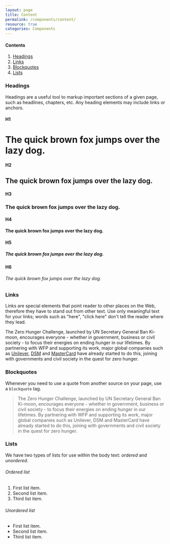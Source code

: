 ```yaml
---
layout: page
title: Content
permalink: /components/content/
resource: true
categories: Components
---
```


<div class="content-nav">
  <h4>Contents</h4>
  <ol>
    <li><a href="#headings">Headings</a></li>
    <li><a href="#links">Links</a></li>
    <li><a href="#blockquotes">Blockquotes</a></li>
    <li><a href="#lists">Lists</a></li>
  </ol>
</div>

### Headings
Headings are a useful tool to markup important sections of a given page, such as headlines, chapters, etc. Any heading elements may include links or anchors.

<div class="type-sizes headings">
  <h4 class="label">H1</h4>
  <h1 class="example">The quick brown fox jumps over the lazy dog.</h1>
  <h4 class="label">H2</h4>
  <h2 class="example">The quick brown fox jumps over the lazy dog.</h2>
  <h4 class="label">H3</h4>
  <h3 class="example">The quick brown fox jumps over the lazy dog.</h3>
  <h4 class="label">H4</h4>
  <h4 class="example">The quick brown fox jumps over the lazy dog.</h4>
  <h4 class="label">H5</h4>
  <h5 class="example">The quick brown fox jumps over the lazy dog.</h5>
  <h4 class="label">H6</h4>
  <h6 class="example">The quick brown fox jumps over the lazy dog.</h6>
</div>

### Links
Links are special elements that point reader to other places on the Web, therefore they have to stand out from other text. Use only meaningful text for your links; words such as "here", "click here" don't tell the reader where they lead.

<div class="preview paragraph">
  <p>The Zero Hunger Challenge, launched by UN Secretary General Ban Ki-moon, encourages everyone - whether in government, business or civil society - to focus their energies on ending hunger in our lifetimes. By partnering with WFP and supporting its work, major global companies such as <a href="https://www.wfp.org/how-to-help/companies/partner/unilever">Unilever</a>, <a href="https://www.wfp.org/partners/private-sector/meet-our-partners/dsm">DSM</a> and <a href="https://www.wfp.org/about/partners/companies/meet-our-partners/mastercard">MasterCard</a> have already started to do this, joining with <a href="https://www.wfp.org/partners/governments"></a>governments</a> and civil society in the quest for zero hunger.</p>
</div>

### Blockquotes
Whenever you need to use a quote from another source on your page, use a `blockquote` tag.

<div class="preview paragraph">
  <blockquote>The Zero Hunger Challenge, launched by UN Secretary General Ban Ki-moon, encourages everyone - whether in government, business or civil society - to focus their energies on ending hunger in our lifetimes. By partnering with WFP and supporting its work, major global companies such as Unilever, DSM and MasterCard have already started to do this, joining with governments and civil society in the quest for zero hunger.</blockquote>
</div>

### Lists
We have two types of lists for use within the body text: _ordered_ and _unordered_.

###### Ordered list
<div class="preview paragraph">
  <ol>
    <li>First list item.</li>
    <li>Second list item.</li>
    <li>Third list item.</li>
  </ol>
</div>

###### Unordered list
<div class="preview paragraph">
  <ul>
    <li>First list item.</li>
    <li>Second list item.</li>
    <li>Third list item.</li>
  </ul>
</div>